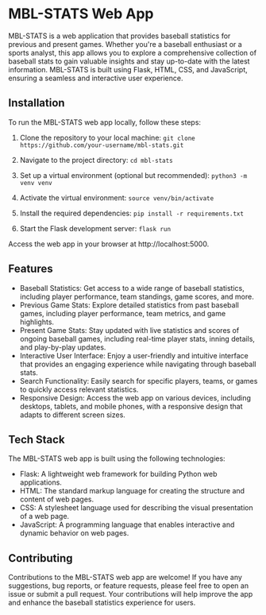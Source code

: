 # **MBL-STATS Web App**
MBL-STATS is a web application that provides baseball statistics for previous and present games. Whether you're a baseball enthusiast or a sports analyst, this app allows you to explore a comprehensive collection of baseball stats to gain valuable insights and stay up-to-date with the latest information. MBL-STATS is built using Flask, HTML, CSS, and JavaScript, ensuring a seamless and interactive user experience.

## Installation
To run the MBL-STATS web app locally, follow these steps:

1. Clone the repository to your local machine:
`git clone https://github.com/your-username/mbl-stats.git`

2. Navigate to the project directory:
`cd mbl-stats`

3. Set up a virtual environment (optional but recommended):
`python3 -m venv venv`

4. Activate the virtual environment:
`source venv/bin/activate`

5. Install the required dependencies:
`pip install -r requirements.txt`

6. Start the Flask development server:
`flask run`

Access the web app in your browser at http://localhost:5000.

## Features
* Baseball Statistics: Get access to a wide range of baseball statistics, including player performance, team standings, game scores, and more.
* Previous Game Stats: Explore detailed statistics from past baseball games, including player performance, team metrics, and game highlights.
* Present Game Stats: Stay updated with live statistics and scores of ongoing baseball games, including real-time player stats, inning details, and play-by-play updates.
* Interactive User Interface: Enjoy a user-friendly and intuitive interface that provides an engaging experience while navigating through baseball stats.
* Search Functionality: Easily search for specific players, teams, or games to quickly access relevant statistics.
* Responsive Design: Access the web app on various devices, including desktops, tablets, and mobile phones, with a responsive design that adapts to different screen sizes.

## Tech Stack
The MBL-STATS web app is built using the following technologies:

* Flask: A lightweight web framework for building Python web applications.
* HTML: The standard markup language for creating the structure and content of web pages.
* CSS: A stylesheet language used for describing the visual presentation of a web page.
* JavaScript: A programming language that enables interactive and dynamic behavior on web pages.


## Contributing
Contributions to the MBL-STATS web app are welcome! If you have any suggestions, bug reports, or feature requests, please feel free to open an issue or submit a pull request. Your contributions will help improve the app and enhance the baseball statistics experience for users.
